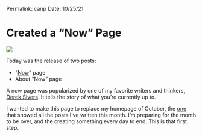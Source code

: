 
Permalink: canp
Date: 10/25/21


# Created a “Now” Page

![](https://images.unsplash.com/photo-1531804226530-70f8004aa44e?ixlib=rb-1.2.1&q=80&fm=jpg&crop=entropy&cs=tinysrgb&dl=casey-horner-O_wC7v1Jh8A-unsplash.jpg)

Today was the release of two posts: 

- “[Now](https://nashp.com)” page
- About “Now” page

A now page was popularized by one of my favorite writers and thinkers, [Derek Sivers](https://sive.rs/now). It tells the story of what you’re currently up to.

I wanted to make this page to replace my homepage of October, the [one](1021) that showed all the posts I’ve written this month. I’m preparing for the month to be over, and the creating something every day to end. This is that first step. 
